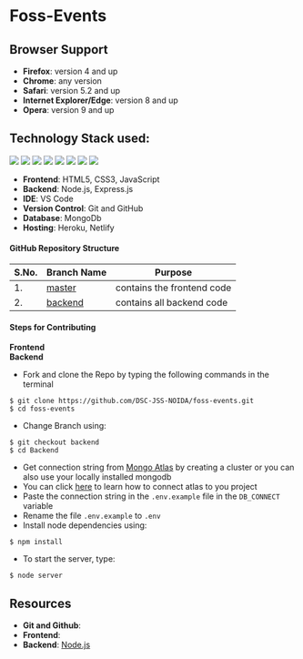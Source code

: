 # Foss-Events


## Browser Support
- **Firefox**:	version 4 and up
- **Chrome**:	any version
- **Safari**:	version 5.2 and up
- **Internet Explorer/Edge**:	version 8 and up
- **Opera**:	version 9 and up
<!-- > **Note**: Support for modern mobile browsers is experimental. The website is not responsive in mobile devices until now. -->

## Technology Stack used:

<img src="https://img.shields.io/badge/html5%20-%23E34F26.svg?&style=for-the-badge&logo=html5&logoColor=white"/> <img src="https://img.shields.io/badge/css3%20-%231572B6.svg?&style=for-the-badge&logo=css3&logoColor=white"/>  <img src="https://img.shields.io/badge/javascript%20-%23323330.svg?&style=for-the-badge&logo=javascript&logoColor=%23F7DF1E"/>
<img src="https://img.shields.io/badge/node.js%20-%2343853D.svg?&style=for-the-badge&logo=node.js&logoColor=white"/>   <img src="https://img.shields.io/badge/github%20-%23121011.svg?&style=for-the-badge&logo=github&logoColor=white"/> <img src="https://img.shields.io/badge/heroku%20-%23430098.svg?&style=for-the-badge&logo=heroku&logoColor=white"/> <img src="https://img.shields.io/badge/express.js%20-%23404d59.svg?&style=for-the-badge"/> <img src ="https://img.shields.io/badge/MongoDB-%234ea94b.svg?&style=for-the-badge&logo=mongodb&logoColor=white"/>

- **Frontend**: HTML5, CSS3, JavaScript
- **Backend**: Node.js, Express.js
- **IDE**: VS Code
- **Version Control**: Git and GitHub
- **Database**: MongoDb
- **Hosting**: Heroku, Netlify

#### GitHub Repository Structure

| S.No. | Branch Name | Purpose |
| --------------- | --------------- | --------------- |
| 1. | [master](https://github.com/DSC-JSS-NOIDA/foss-events/tree/master) | contains the frontend code  |
| 2. | [backend](https://github.com/DSC-JSS-NOIDA/foss-events/tree/backend) | contains all backend code |

#### Steps for Contributing
<strong>Frontend</strong><br>
<strong>Backend</strong>
- Fork and clone the Repo by typing the following commands in the terminal 
```
$ git clone https://github.com/DSC-JSS-NOIDA/foss-events.git
$ cd foss-events
```
- Change Branch using:
```
$ git checkout backend
$ cd Backend
```
- Get connection string from [Mongo Atlas](https://www.mongodb.com/cloud/atlas) by creating a cluster or you can also use your locally installed mongodb
- You can click [here](https://www.youtube.com/watch?v=KKyag6t98g8&t=792s) to learn how to connect atlas to you project
- Paste the connection string in the `.env.example` file in the `DB_CONNECT` variable
- Rename the file `.env.example` to `.env` 
- Install node dependencies using:
```
$ npm install
```
- To start the server, type:
```
$ node server
```
## Resources
- **Git and Github**:
- **Frontend**:
- **Backend**: [Node.js](https://www.youtube.com/playlist?list=PL4cUxeGkcC9gcy9lrvMJ75z9maRw4byYp)